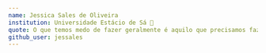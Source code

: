 ```yaml
---
name: Jessica Sales de Oliveira 
institution: Universidade Estácio de Sá 🚩
quote: O que temos medo de fazer geralmente é aquilo que precisamos fazer 
github_user: jessales
---
```

